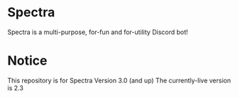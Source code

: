 # Spectra
Spectra is a multi-purpose, for-fun and for-utility Discord bot!

# Notice
This repository is for Spectra Version 3.0 (and up)
The currently-live version is 2.3

